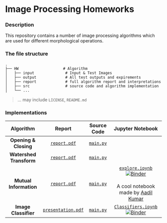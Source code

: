 # Image Processing Homeworks

### Description

This repository contains a number of image processing algorithms which are used for different morphological operations.

### The file structure
    .
    ├── HW                    # Algorithm
    │   ├── input              # Input & Test Images
    │   ├── output             # All test outputs and expirements
    │   ├── report             # full algorithm report and interpretations
    │   ├── src                # source code and algorithm implementation
    │   └── ...    
    
> ... may include `LICENSE`, `README.md`

### Implementations

| Algorithm | Report | Source Code | Jupyter Notebook
| :---: | :---: | :---: | :---: |
| **Opening & Closing** | [`report.pdf`](Primitive%20Morphological%20Operations/report/report.pdf) | [`main.py`](Primitive%20Morphological%20Operations/src/main.py) | |
| **Watershed Transform** | [`report.pdf`](Watershed%20Transform/report/report.pdf) | [`main.py`](Watershed%20Transform/src/main.py) | |
| **Mutual Information** | [`report.pdf`](Mutual%20Information/report/report.pdf) | [`main.py`](Mutual%20Information/src/algorithm.py) | [`explore.ipynb`](Mutual%20Information/src/explore.ipynb)[![Binder](https://mybinder.org/badge_logo.svg)](https://notebooks.gesis.org/binder/jupyter/user/otmanesabir-imgproc-0kjycz9h/notebooks/Mutual%20Information/src/explore.ipynb) <br><br> A cool notebook made by [Aadil Kumar](https://github.com/aadilk96)|
| **Image Classifier** | [`presentation.pdf`](Image%20Classifier/presentation.pdf) | [`main.py`](Image%20Classifier/src/main.py) | [`Classifiers.ipynb`](Image%20Classifier/src/Classifiers.ipynb)[![Binder](https://mybinder.org/badge_logo.svg)](https://notebooks.gesis.org/binder/jupyter/user/otmanesabir-imgproc-0kjycz9h/notebooks/Image%20Classifier/src/Classifiers.ipynb)|
